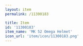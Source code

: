 ```yaml
---
layout: item
permalink: /11300183

title: Item
id: '11300183'
item_name: 'MK 52 Omega Helmet'
icon_url: 'item/icon/11300183.png'
---
```

